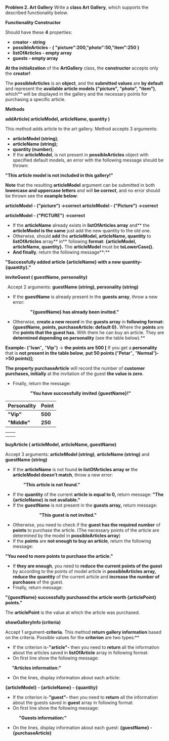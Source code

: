 ﻿**Problem 2. Art Gallery** 
Write a **class Art Gallery**, which supports the described functionality below. 

**Functionality Constructor** 

Should have these **4** properties: 

- **creator - string**  
- **possibleArticles - { "picture":200,"photo":50,"item":250 }** 
- **listOfArticles - empty array**  
- **guests - empty array** 

**At the initialization** of the **ArtGallery** class, the **constructor** accepts only the **creator!**  

The **possibleArticles** is an **object**, and the **submitted values** are **by default** and represent the **available article models** **("picture", "photo", "item")**, which** will be displayed in the gallery and the necessary points for purchasing a specific article. 

**Methods**  

**addArticle( articleModel, articleName, quantity )**

This method adds article to the art gallery. Method accepts 3 arguments: 

- **articleModel (string)**; 
- **articleName (string);** 
- **quantity (number)**; 
- If the **articleModel**, is not present in **possibleArticles** object with specified default models, an error with the following message should be thrown: 

**"This article model is not included in this gallery!"** 

**Note** that the resulting **articleModel** argument can be submitted in both **lowercase and uppercase letters** and will **be correct**, and no error should be thrown see the **example below**:  

**articleModel - ("picture") ->correct articleModel - ("Picture") ->correct** 

**articleModel - ("PICTURE") ->correct** 

- If the **articleName** already exists in **listOfArticles array** and** the **articleModel is the same** just add the new quantity to the old one. 
- Otherwise, should **add** the **articleModel, articleName, quantity** to **listOfArticles** array** in** following **format**: **{articleModel, articleName, quantity}.** The **articleModel** must be **toLowerCase().** 
- **And finally**, return the following message**:** 

**"Successfully added article {articleName} with a new quantity- {quantity}."** 

**inviteGuest ( guestName, personality)** 

` `Accept 2 arguments: **guestName (string), personality (string)** 

- If the **guestName** is already present in the **guests array**, throw a new error: 

`           `**"{guestName} has already been invited."** 

- Otherwise, **create a new record** in the **guests array** in **following format: {guestName, points, purchaseArticle: default 0}.** Where the **points** are the **points that the guest has.** With them he can buy an article. They are **determined depending on personality** (see the table below).** 

**Example- (**"**Ivan**"**,** "**Vip**"**)** -> **the points are 500  [** If you get a **personality** that is **not present in the table below**, **put 50 points (**"**Petar**"**,** "**Normal**"**)->50 points)];** 

**The property purchaseArticle** will record the number of **customer purchases, initially** at the invitation of the guest **the value is zero**. 

- Finally, return the message: 

`           `**"You have successfully invited {guestName}!"** 



|**Personality** |**Point** |
| - | - |
|**"Vip"** |**500** |
|**"Middle"** |**250** |

|||
| :- | :- |
|||
|||
**buyArticle ( articleModel, articleName, guestName)** 

Accept 3 arguments: **articleModel (string)**, **articleName (string)** and **guestName (string)**

- If the **articleName** is not found **in listOfArticles array or** the **articleModel doesn’t match**, throw a new error: 

`        `**"This article is not found."** 

- If the **quantity** of the current **article is equal to 0,** return message:                    **"The {articleName}** **is not available."** 
- If the **guestName** is not present in the **guests array,** return message: 

`               `**"This guest is not invited."** 

- Otherwise, you need to check if the **guest has the required number** of **points** to purchase the article. (The necessary points of the article are determined by the model in **possibleArticles array**) 
- If the **points** are **not enough to buy an article**, return the following message: 

**"You need to more points to purchase the article."** 

- If **they are enough**, you need to **reduce the current points of the guest** by according to the points of model article in **possibleArticles array,** **reduce the quantity** of the current article and **increase the number of purchases** of the guest. 
- Finally, return message: 

**"{guestName} successfully purchased the article worth {articlePoint} points."** 

The **articlePoint** is the value at which the article was purchased.   

**showGalleryInfo (criteria)** 

Accept 1 argument-**criteria.** This method **return gallery information** based on the criteria. Possible values for the **criterion** are two types:** 

- If the criterion is-**"article"-** then you need to **return** all the information about the articles saved in **listOfArticle** array in following format: 
- On first line show the following message: 

`   `**"Articles information:"** 

- On the lines, display information about each article: 

**{articleModel} - {articleName} - {quantity}**

- If the criterion is-**"guest"-** then you need to **return** all the information about the guests saved in **guest** array in following format: 
- On first line show the following message: 

`      `**"Guests information:"** 

- On the lines, display information about each guest: **{guestName} - {purchaseArticle}**  

